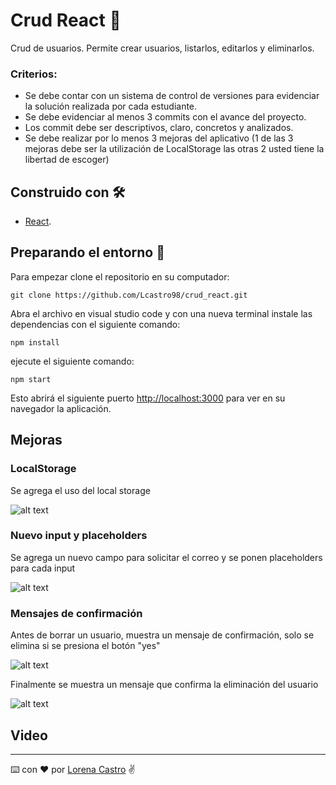 # Crud React 👥

Crud de usuarios. Permite crear usuarios, listarlos, editarlos y eliminarlos.

### Criterios: 
- Se debe contar con un sistema de control de versiones para evidenciar la solución realizada por cada estudiante.
- Se debe evidenciar al menos 3 commits con el avance del proyecto.
- Los commit debe ser descriptivos, claro, concretos y analizados. 
- Se debe realizar por lo menos 3 mejoras del aplicativo (1 de las 3 mejoras debe ser la utilización de LocalStorage las otras 2 usted tiene la libertad de escoger)

## Construido con 🛠️

- [React](https://github.com/facebook/create-react-app).

## Preparando el entorno 🔧

Para empezar clone el repositorio en su computador:
```plain
git clone https://github.com/Lcastro98/crud_react.git
```
Abra el archivo en visual studio code y con una nueva terminal instale las dependencias con el siguiente comando:
```plain
npm install
```
ejecute el siguiente comando:
```plain
npm start
```
Esto abrirá el siguiente puerto [http://localhost:3000](http://localhost:3000) para ver en su navegador la aplicación.

## Mejoras

### LocalStorage

Se agrega el uso del local storage

![alt text](https://github.com/Lcastro98/crud_react/blob/main/public/localStorage.JPG)

### Nuevo input y placeholders

Se agrega un nuevo campo para solicitar el correo y se ponen placeholders para cada input

![alt text](https://github.com/Lcastro98/crud_react/blob/main/public/addUser.JPG)

### Mensajes de confirmación

Antes de borrar un usuario, muestra un mensaje de confirmación, solo se elimina si se presiona el botón "yes"

![alt text](https://github.com/Lcastro98/crud_react/blob/main/public/alert.JPG)

Finalmente se muestra un mensaje que confirma la eliminación del usuario

![alt text](https://github.com/Lcastro98/crud_react/blob/main/public/success.JPG)

## Video



---
⌨️ con ❤️ por [Lorena Castro](https://github.com/Lcastro98) ✌
